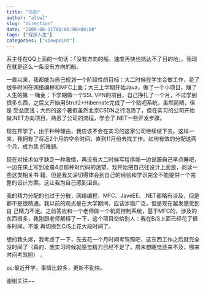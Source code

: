 ```yaml
---
title: "方向"
author: "alswl"
slug: "direction"
date: "2009-08-31T00:00:00+08:00"
tags: ["程序人生"]
categories: ["viewpoint"]
---
```


系主任在QQ上面的一句话：「没有方向的船，速度再快也抵达不了目的地」。我现在就是这么一条没有方向的船。

一直以来，我都能为自己规划一个阶段性的目标：大二时候在学生会做工作，花了很多时间在网络编程和MFC上面；大三上学期开始Java，做了一个小项目，赚了人生的第
一桶金；下学期做一个SSL VPN的项目，自己挣扎了一个月，不过学到很多东西，之后又开始用Strut2+Hibernate完成了一个贴吧系统，虽然简陋，但是
受益匪浅；大四的这个暑假虽然北京CSDN之行泡汤了，但在实习的公司开始做.NET方向项目，熟悉了公司的流程，学会了.NET一些开发步骤。

现在开学了，出于种种理由，我应该不会在实习的这家公司继续做下去。这样一来，我拥有了将近2个月的空余时间，直到11月份去找工作。如何有效的分配这两个月，成为我
的难题。

现在对技术似乎缺乏一种激情，再没有大二时候写程序能一边说服自己早点睡吧，一边在床上写到凌晨4点那种对代码的渴望。我开始把自己往设计上面放，阅读一些这类相关书
籍，但是我又深切得体会到自己的经验和学识完全不能提供一个完整的设计方案。这让我为自己感到沮丧。

我的精力分配的也过于分散，网络编程、MFC、JaveEE、.NET都略有涉及，但是都不是很精通。我以前的观点是在大学期间，应该涉猎广泛，但是现在越发感觉到自
己精力不足。之前答应和一个老师做一个机房控制系统，基于MFC的，涉及的东西很多，我刚跟老师解释了一下，这个项目交给别人：我在B/S上面已经花了很多时间，不能
再切换到C/S上花大段时间了。

想的我头疼，我考虑了一下，先去花一个月时间考驾照吧，这东西工作之后就完全没时间了（真的，我实习时候就感觉精力已经不足了，周末想睡觉还来不及，哪来时间考驾照）
。

ps:最近开学，事情比较多，更新不勤快。

谢谢关注~~

